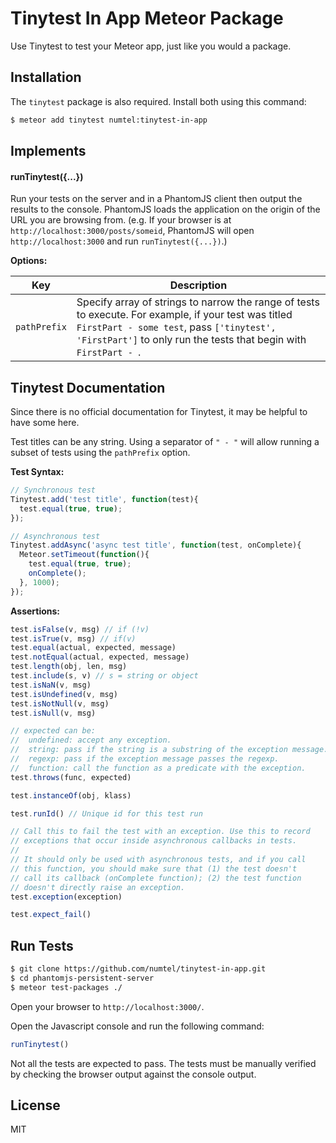 # Tinytest In App Meteor Package

Use Tinytest to test your Meteor app, just like you would a package.

## Installation
The `tinytest` package is also required. Install both using this command:

```bash
$ meteor add tinytest numtel:tinytest-in-app
```

## Implements

#### runTinytest({...})

Run your tests on the server and in a PhantomJS client then output the results
to the console. PhantomJS loads the application on the origin of the URL you are
browsing from. (e.g. If your browser is at `http://localhost:3000/posts/someid`,
PhantomJS will open `http://localhost:3000` and run `runTinytest({...})`.)

**Options:**

Key    | Description
-------|----------------------------------------------------------------------
`pathPrefix` | Specify array of strings to narrow the range of tests to execute. For example, if your test was titled `FirstPart - some test`, pass `['tinytest', 'FirstPart']` to only run the tests that begin with `FirstPart - `.

## Tinytest Documentation

Since there is no official documentation for Tinytest, it may be helpful to have
some here.

Test titles can be any string. Using a separator of `" - "` will allow running
a subset of tests using the `pathPrefix` option.

**Test Syntax:**
```javascript
// Synchronous test
Tinytest.add('test title', function(test){
  test.equal(true, true);
});

// Asynchronous test
Tinytest.addAsync('async test title', function(test, onComplete){
  Meteor.setTimeout(function(){
    test.equal(true, true);
    onComplete();
  }, 1000);
});
```

**Assertions:**
```javascript
test.isFalse(v, msg) // if (!v)
test.isTrue(v, msg) // if(v)
test.equal(actual, expected, message)
test.notEqual(actual, expected, message)
test.length(obj, len, msg)
test.include(s, v) // s = string or object
test.isNaN(v, msg)
test.isUndefined(v, msg)
test.isNotNull(v, msg)
test.isNull(v, msg)

// expected can be:
//  undefined: accept any exception.
//  string: pass if the string is a substring of the exception message.
//  regexp: pass if the exception message passes the regexp.
//  function: call the function as a predicate with the exception.
test.throws(func, expected)

test.instanceOf(obj, klass)

test.runId() // Unique id for this test run

// Call this to fail the test with an exception. Use this to record
// exceptions that occur inside asynchronous callbacks in tests.
//
// It should only be used with asynchronous tests, and if you call
// this function, you should make sure that (1) the test doesn't
// call its callback (onComplete function); (2) the test function
// doesn't directly raise an exception.
test.exception(exception)

test.expect_fail()
```

## Run Tests

```bash
$ git clone https://github.com/numtel/tinytest-in-app.git
$ cd phantomjs-persistent-server
$ meteor test-packages ./
```

Open your browser to `http://localhost:3000/`.

Open the Javascript console and run the following command:

```javascript
runTinytest()
```

Not all the tests are expected to pass. The tests must be manually verified by
checking the browser output against the console output.


## License

MIT
